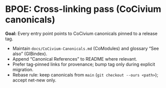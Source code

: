 <!-- status: stub; target: 150+ words -->
<!-- status: stub; target: 150+ words -->
# BPOE: Cross-linking pass (CoCivium canonicals)

**Goal:** Every entry point points to CoCivium canonicals pinned to a release tag.

- Maintain `docs/CoCivium-Canonicals.md` (CoModules) and glossary “See also” (GIBindex).
- Append “Canonical References” to README where relevant.
- Prefer tag-pinned links for provenance; bump tag only during explicit migration.
- Rebase rule: keep canonicals from `main` (`git checkout --ours <path>`); accept net-new only.




